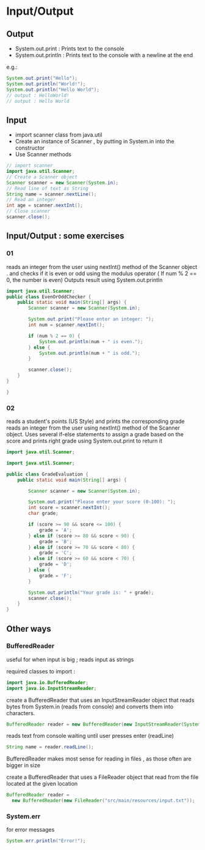 # Input/Output 

## Output

- System.out.print : Prints text to the console
- System.out.println : Prints text to the console with a newline at the end

e.g.: 
```java
System.out.print("Hello");
System.out.println("World!");
System.out.println("Hello World");
// output : HelloWorld!
// output : Hello World
```
## Input 

- import scanner class from java.util
- Create an instance of Scanner , by putting in System.in into the constructor
- Use Scanner methods

```java
// import scanner
import java.util.Scanner;
// Create a Scanner object
Scanner scanner = new Scanner(System.in);
// Read line of text as String
String name = scanner.nextLine();
// Read an integer
int age = scanner.nextInt();
// Close scanner
scanner.close();
```

## Input/Output : some exercises
### 01
reads an integer from the user using nextInt() method of the Scanner object . and checks if it is even or odd using the modulus operator ( If num % 2 == 0, the number is even) 
Outputs result using System.out.println

```java
import java.util.Scanner;
public class EvenOrOddChecker {
    public static void main(String[] args) {
        Scanner scanner = new Scanner(System.in); 

        System.out.print("Please enter an integer: "); 
        int num = scanner.nextInt(); 

        if (num % 2 == 0) {
            System.out.println(num + " is even."); 
        } else {
            System.out.println(num + " is odd."); 
        }

        scanner.close(); 
    }
}

}

```

### 02
reads a student's points (US Style) and prints the corresponding grade
reads an integer from the user using nextInt() method of the Scanner object.
Uses several if-else statements to assign a grade based on the score and prints right grade using System.out.print to return it  
```java
import java.util.Scanner;

import java.util.Scanner;

public class GradeEvaluation {
    public static void main(String[] args) {

        Scanner scanner = new Scanner(System.in);

        System.out.print("Please enter your score (0-100): ");
        int score = scanner.nextInt();
        char grade;

        if (score >= 90 && score <= 100) {
            grade = 'A';
        } else if (score >= 80 && score < 90) {
            grade = 'B';
        } else if (score >= 70 && score < 80) {
            grade = 'C';
        } else if (score >= 60 && score < 70) {
            grade = 'D';
        } else {
            grade = 'F';
        }

        System.out.println("Your grade is: " + grade);
        scanner.close();
    }
}

```
## Other ways 

### BufferedReader
useful for when input is big ;  reads input as strings

required classes to import : 
```java
import java.io.BufferedReader;
import java.io.InputStreamReader;
```
create a BufferedReader that uses an InputStreamReader object that reads bytes from System.in (reads from console) and converts them into characters.
```java
BufferedReader reader = new BufferedReader(new InputStreamReader(System.in));
```
reads text from console waiting until user presses enter (readLine)
```java
String name = reader.readLine();
```
BufferedReader makes most sense for reading in files , as those often are bigger in size

create a BufferedReader that uses a  FileReader object that read from the file located at the given location 
```java
BufferedReader reader = 
  new BufferedReader(new FileReader("src/main/resources/input.txt"));
```

### System.err

for error messages 
```java
System.err.println("Error!");
```
